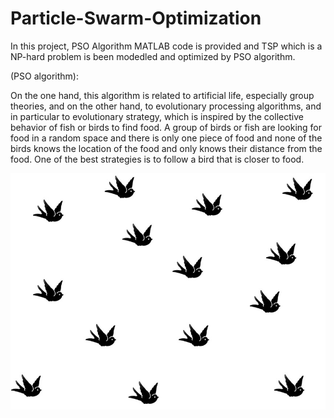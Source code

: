 # Particle-Swarm-Optimization

In this project, PSO Algorithm MATLAB code is provided and TSP which is a NP-hard problem is been modedled and optimized by PSO algorithm.

(PSO algorithm):

On the one hand, this algorithm is related to artificial life, especially group theories, and on the other hand,
to evolutionary processing algorithms, and in particular to evolutionary strategy, which is inspired by the collective behavior
of fish or birds to find food. A group of birds or fish are looking for food in a random space and there is only one piece of food and none
of the birds knows the location of the food and only knows their distance from the food. One of the best strategies is to follow a bird that is closer to food.

![PSO](https://github.com/HamedMoasses/Particle-Swarm-Optimization/blob/master/1.jpg)

